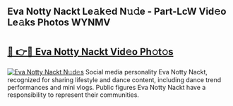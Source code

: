 ## Eva Notty Nackt Le𝚊k𝚎d N𝚞𝚍e - Part-LcW Vid𝚎o Le𝚊ks Photos WYNMV

# <h2><a href="http://fb291l.evod.top/?m=Eva+Notty+Nackt">🔗 👉🔴 Eva Notty Nackt Vid𝚎o Ph𝚘t𝚘s</a></h2>

[![Eva Notty Nackt N𝚞d𝚎s](https://i.imgur.com/8V9OHl7.gif)](http://fb291l.evod.top/?m=Eva+Notty+Nackt)
Social media personality Eva Notty Nackt, recognized for sharing lifestyle and dance content, including dance trend performances and mini vlogs. Public figures Eva Notty Nackt have a responsibility to represent their communities. 
